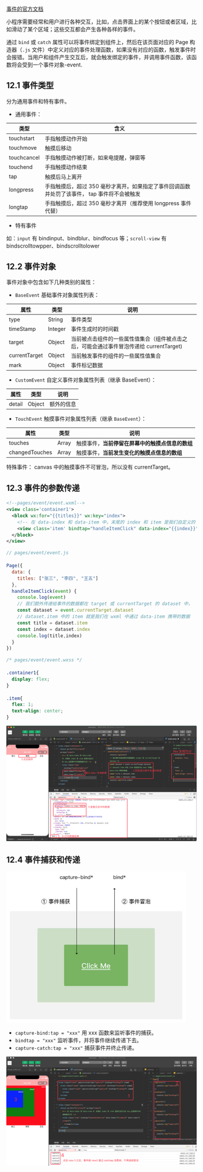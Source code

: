 [事件的官方文档](https://developers.weixin.qq.com/miniprogram/dev/framework/view/wxml/event.html)

小程序需要经常和用户进行各种交互，比如，点击界面上的某个按钮或者区域，比如滑动了某个区域；这些交互都会产生各种各样的事件。

通过 `bind` 或 `catch` 属性可以将事件绑定到组件上，然后在该页面对应的 Page 构造器（`.js` 文件）中定义对应的事件处理函数，如果没有对应的函数，触发事件时会报错。当用户和组件产生交互后，就会触发绑定的事件，并调用事件函数，该函数将会受到一个事件对象-event.

## 12.1 事件类型

分为通用事件和特有事件。

* 通用事件：

类型|含义
---|---
touchstart | 手指触摸动作开始
touchmove | 触摸后移动
touchcancel | 手指触摸动作被打断，如来电提醒，弹窗等
touchend | 手指触摸动作结束
tap | 触摸后马上离开
longpress | 手指触摸后，超过 350 毫秒才离开。如果指定了事件回调函数并处罚了该事件， tap 事件将不会被触发
longtap | 手指触摸后，超过 350 毫秒才离开（推荐使用 longpress 事件代替）

* 特有事件

如：`input` 有 bindinput、bindblur、bindfocus 等；`scroll-view` 有 bindscrolltowpper、bindscrolltolower

## 12.2 事件对象

事件对象中包含如下几种类别的属性：

* `BaseEvent` 基础事件对象属性列表：

属性|类型|说明	
---|---|---
type | String	| 事件类型	
timeStamp | Integer | 事件生成时的时间戳	
target | Object | 当前被点击组件的一些属性值集合（组件被点击之后，可能会通过事件冒泡传递给 currentTarget)	
currentTarget | Object | 当前触发事件的组件的一些属性值集合	
mark | Object | 事件标记数据	

* `CustomEvent` 自定义事件对象属性列表（继承 BaseEvent）：

属性|类型|说明
---|---|---
detail | Object | 额外的信息

* `TouchEvent` 触摸事件对象属性列表（继承 `BaseEvent`）：

属性 | 类型 | 说明
---|---|---
touches | Array | 触摸事件，**当前停留在屏幕中的触摸点信息的数组**
changedTouches	 | Array | 触摸事件，**当前发生变化的触摸点信息的数组**

特殊事件： canvas 中的触摸事件不可冒泡，所以没有 currentTarget。

## 12.3 事件的参数传递

```xml
<!--pages/event/event.wxml-->
<view class='container1'>
  <block wx:for="{{titles}}" wx:key="index">
    <!-- 在 data-index 和 data-item 中，末尾的 index 和 item 是我们自定义的 key,这是事件中传递数据的方式 -->
    <view class='item' bindtap="handleItemClick" data-index="{{index}}" data-item="{{item}}">{{item}}</view>
  </block>
</view>
```


```js
// pages/event/event.js

Page({
  data: {
    titles: ["张三", "李四", "王五"]
  },
  handleItemClick(event) {
    console.log(event)
    // 我们额外传递给事件的数据都在 target 或 currentTarget 的 dataset 中，
    const dataset = event.currentTarget.dataset
    // dataset.item 中的 item 就是我们在 wxml 中通过 data-item 携带的数据
    const title = dataset.item
    const index = dataset.index
    console.log(title,index)
  }
})
```

```css
/* pages/event/event.wxss */

.container1{
  display: flex;
}

.item{
  flex: 1;
  text-align: center;
}
```

![](pics/12-1-事件传递数据.png)

## 12.4 事件捕获和传递

![](pics/12-2-事件冒泡和事件捕获.png)

* `capture-bind:tap = "xxx"` 用 xxx 函数来监听事件的捕获。
* `bindtap = "xxx"` 监听事件，并将事件继续传递下去。
* `capture-catch:tap = "xxx"` 捕获事件并终止传递。 

![](pics/12-3-事件捕获和冒泡示例.png)
